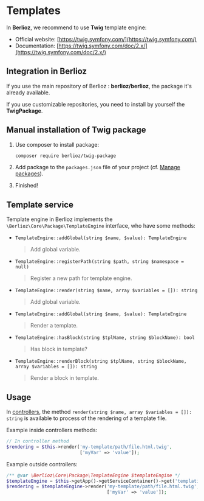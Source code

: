 # Templates

In **Berlioz**, we recommend to use **Twig** template engine:

- Official website: [https://twig.symfony.com/](https://twig.symfony.com/)
- Documentation: [https://twig.symfony.com/doc/2.x/](https://twig.symfony.com/doc/2.x/)

## Integration in Berlioz

If you use the main repository of Berlioz : **berlioz/berlioz**, the package it's already available.

If you use customizable repositories, you need to install by yourself the **TwigPackage**.

## Manual installation of Twig package

1. Use composer to install package:

    ```bash
    composer require berlioz/twig-package
    ```
2. Add package to the `packages.json` file of your project (cf. [Manage packages](./packages.md)).
3. Finished!

## Template service

Template engine in Berlioz implements the `\Berlioz\Core\Package\TemplateEngine` interface, who have some methods:

- `TemplateEngine::addGlobal(string $name, $value): TemplateEngine`

  > Add global variable.

- `TemplateEngine::registerPath(string $path, string $namespace = null)`

  > Register a new path for template engine.

- `TemplateEngine::render(string $name, array $variables = []): string`

  > Add global variable.

- `TemplateEngine::addGlobal(string $name, $value): TemplateEngine`

  > Render a template.

- `TemplateEngine::hasBlock(string $tplName, string $blockName): bool`

  > Has block in template?

- `TemplateEngine::renderBlock(string $tplName, string $blockName, array $variables = []): string`

  > Render a block in template.

## Usage

In [controllers](./controllers.md), the method `render(string $name, array $variables = []): string` is available to process of the rendering of a template file.

Example inside controllers methods:

```php
// In controller method
$rendering = $this->render('my-template/path/file.html.twig',
                           ['myVar' => 'value']);
```

Example outside controllers:

```php
/** @var \Berlioz\Core\Package\TemplateEngine $templateEngine */
$templateEngine = $this->getApp()->getServiceContainer()->get('templating');
$rendering = $templateEngine->render('my-template/path/file.html.twig',
                                     ['myVar' => 'value']);
```